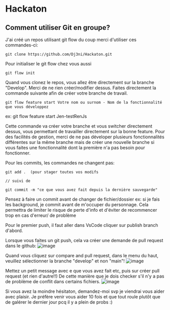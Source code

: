 # Hackaton

## Comment utiliser Git en groupe?
J'ai créé un repos utilisant git flow du coup merci d'utiliser ces commandes-ci:

```
git clone https://github.com/Dj3ni/Hackaton.git
```

Pour initialiser le git flow chez vous aussi
```
git flow init
```

Quand vous clonez le repos, vous allez être directement sur la branche "Develop". Merci de ne rien créer/modifier dessus. 
Faites directement la commande suivante afin de créer votre branche de travail.

```
git flow feature start Votre nom ou surnom - Nom de la fonctionnalité que vous développez
```
ex: git flow feature start Jen-testRenJs

Cette commande va créer votre branche et vous switcher directement dessus, vous permettant de travailler directement sur la bonne feature.
Pour des facilités de gestion, merci de ne pas déveloper plusieurs fonctionnalités différentes sur la même branche mais de créer une nouvelle branche si vous faites une fonctionnalité dont la première n'a pas besoin pour fonctionner.

Pour les commits, les commandes ne changent pas:

```
git add .  (pour stager toutes vos modifs

// suivi de

git commit -m "ce que vous avez fait depuis la dernière sauvegarde"

```

Pensez à faire un commit avant de changer de fichier/dossier ex: si je fais les background, je commit avant de m'occuper du personnage. Cela permettra de limiter le risque de perte d'info et d'éviter de recommencer trop en cas d'erreur/ de problème

Pour le premier push, il faut aller dans VsCode cliquer sur publish branch d'abord.

Lorsque vous faites un git push, cela va créer une demande de pull request dans le github:
![image](https://github.com/user-attachments/assets/6075072a-4de6-4eb4-9811-56d4e525a8de)

Quand vous cliquez sur compare and pull request, dans le menu du haut, veuillez sélectionner la branche "develop" et non "main"!
![image](https://github.com/user-attachments/assets/aa85cf8a-41be-4acd-81e2-a2832a92ba26)

Mettez un petit message avec e que vous avez fait etc,  puis sur créer pull request (et rien d'autre!!) De cette manière que je dois checker s'il n'y a pas de problème de conflit dans certains fichiers.
![image](https://github.com/user-attachments/assets/e1f24a33-641c-481a-bc67-21b935124d40)


Si vous avez la moindre hésitaton, demandez-moi svp je viendrai vous aider avec plaisir. Je préfère venir vous aider 10 fois et que tout roule plutôt que de galérer le dernier jour pcq il y a plein de probs :)

